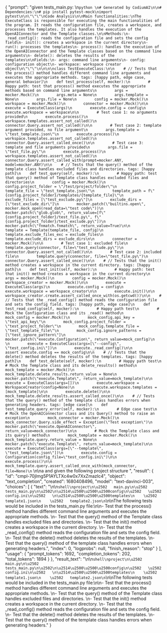 {
  "prompt": "given  tests_main.py: \n```python \n# Generated by CodiumAI\n\n# Dependencies:\n# pip install pytest-mock\nimport pytest\n\n\"\"\"\nCode Analysis\n\nMain functionalities:\nThe ExecuteClass is responsible for executing the main functionalities of the program. It reads the configuration file, creates a workspace, and processes the templates. It also handles the execution of the OpenAIConnector and the Template classes.\n\nMethods:\n- _read_config(): reads the configuration file and sets the config field\n- init(): creates a workspace in the current directory\n- run(): processes the templates\n- process(): handles the execution of the OpenAIConnector and the Template classes based on the command line arguments\n- delete(): deletes the results of the templates\n\nFields:\n- args: command line arguments\n- config: configuration object\n- workspace: workspace creator object\n\"\"\"\n\n\n\nclass TestExecuteClass:\n\n    # // Tests that the process() method handles different command line arguments and executes the appropriate methods. tags: [happy path, edge case, general behavior]\n    def test_process(self, mocker):\n        # Happy path: test that process() method executes the appropriate methods based on command line arguments\n        args = mocker.Mock()\n        args.meta = None\n        args.template = None\n        args.file = None\n        config = mocker.Mock()\n        workspace = mocker.Mock()\n        connector = mocker.Mock()\n\n        execute = ExecuteClass(args)\n        execute.config = config\n        execute.workspace = workspace\n\n        # Test case 1: no arguments provided\n        execute.process()\n        workspace.templates.assert_not_called()\n        connector.Query.assert_not_called()\n\n        # Test case 2: template argument provided, no file argument\n        args.template = \"test_template.json\"\n        execute.process()\n        workspace.templates.assert_not_called()\n        connector.Query.assert_called_once()\n\n        # Test case 3: template and file arguments provided\n        args.file = \"test_file.py\"\n        execute.process()\n        workspace.templates.assert_not_called()\n        connector.Query.assert_called_with(prompt=mocker.ANY, model=mocker.ANY)\n\n    # // Tests that the query() method of the template class handles excluded files and directories. tags: [happy path]\n    def test_query(self, mocker):\n        # Happy path: test that query() method of Template class handles excluded files and directories\n        config = mocker.Mock()\n        config.project_folder = \"/test/project/folder\"\n        template_file = \"test_template.json\"\n        template_path = f\"{config.project_folder}/templates/{template_file}\"\n        exclude_files = [\"test_exclude.py\"]\n        exclude_dirs = [\"test_exclude_dir\"]\n        mocker.patch(\"builtins.open\", mocker.mock_open(read_data=\"test code\"))\n        mocker.patch(\"glob.glob\", return_value=[f\"{config.project_folder}/test_file.py\", f\"{config.project_folder}/test_exclude.py\"])\n        mocker.patch(\"fnmatch.fnmatch\", return_value=True)\n\n        template = Template(template_file, config)\n        template.exclude_files_exc = exclude_files\n        template.exclude_dirs = exclude_dirs\n\n        connector = mocker.Mock()\n\n        # Test case 1: excluded file\n        template.query(connector, file=\"test_exclude.py\")\n        connector.Query.assert_not_called()\n\n        # Test case 2: included file\n        template.query(connector, file=\"test_file.py\")\n        connector.Query.assert_called_once()\n\n    # // Tests that the init() method creates a workspace in the current directory. tags: [happy path]\n    def test_init(self, mocker):\n        # Happy path: test that init() method creates a workspace in the current directory\n        args = mocker.Mock()\n        config = mocker.Mock()\n        workspace_creator = mocker.Mock()\n\n        execute = ExecuteClass(args)\n        execute.config = config\n        execute.workspace = workspace_creator\n\n        execute.init()\n\n        workspace_creator.create.assert_called_once_with(os.getcwd())\n\n    # // Tests that the _read_config() method reads the configuration file and sets the config field. tags: [happy path, edge case]\n    def test_read_config(self, mocker):\n        # Happy path test\n        # Mock the Configuration class and its _read() method\n        mock_config = mocker.Mock()\n        mock_config.api_key = \"test_api_key\"\n        mock_config.project_folder = \"test_project_folder\"\n        mock_config.template_file = \"test_template_file\"\n        mock_config.ignore_patterns = [\"test_ignore_pattern\"]\n        mocker.patch(\"execute.Configuration\", return_value=mock_config)\n        \n        execute = ExecuteClass(args=[\"--config\", \"test_config.ini\"])\n        execute._read_config()\n\n        assert execute.config == mock_config\n\n    # // Tests that the delete() method deletes the results of the templates. tags: [happy path]\n    def test_delete(self, mocker):\n        # Happy path test\n        # Mock the Template class and its delete_results() method\n        mock_template = mocker.Mock()\n        mock_template.delete_results.return_value = None\n        mocker.patch(\"execute.Template\", return_value=mock_template)\n\n        execute = ExecuteClass(args=[])\n        execute.workspace = WorkspaceCreator(config=None)\n        execute.workspace.templates = [mock_template]\n\n        execute.delete()\n\n        mock_template.delete_results.assert_called_once()\n\n    # // Tests that the query() method of the template class handles errors when generating headers. tags: [edge case]\n    def test_template_query_error(self, mocker):\n        # Edge case test\n        # Mock the OpenAIConnector class and its Query() method to raise an exception\n        mock_connector = mocker.Mock()\n        mock_connector.Query.side_effect = Exception(\"Test exception\")\n        mocker.patch(\"execute.OpenAIConnector\", return_value=mock_connector)\n\n        # Mock the Template class and its query() method\n        mock_template = mocker.Mock()\n        mock_template.query.return_value = None\n        mocker.patch(\"execute.Template\", return_value=mock_template)\n\n        execute = ExecuteClass(args=[\"--template\", \"test_template.json\"])\n        execute.config = Configuration(config_file=\"test_config.ini\")\n\n        execute.process()\n\n        mock_template.query.assert_called_once_with(mock_connector, file=None)\n``` \n\na and given the following project structure ",
  "result": {
    "id": "cmpl-70jImg5P1AYLTXc4w0x7XxZmazIc4",
    "object": "text_completion",
    "created": 1680408496,
    "model": "text-davinci-003",
    "choices": [
      {
        "text": "\n\n```shell\nproject\n\u2502   main.py\n\u2502   tests_main.py\n\u2502\n\u2514\u2500\u2500\u2500config\n\u2502   \u2502   config.ini\n\u2502   \n\u2514\u2500\u2500\u2500templates\n    \u2502   template1.json\n    \u2502   template2.json\n```\n\nThe following tests would be included in the tests_main.py file:\n\n- Test that the process() method handles different command line arguments and executes the appropriate methods. \n- Test that the query() method of the Template class handles excluded files and directories. \n- Test that the init() method creates a workspace in the current directory. \n- Test that the _read_config() method reads the configuration file and sets the config field. \n- Test that the delete() method deletes the results of the templates. \n- Test that the query() method of the template class handles errors when generating headers.",
        "index": 0,
        "logprobs": null,
        "finish_reason": "stop"
      }
    ],
    "usage": {
      "prompt_tokens": 1692,
      "completion_tokens": 202,
      "total_tokens": 1894
    }
  },
  "result_text": "\n\n```shell\nproject\n\u2502   main.py\n\u2502   tests_main.py\n\u2502\n\u2514\u2500\u2500\u2500config\n\u2502   \u2502   config.ini\n\u2502   \n\u2514\u2500\u2500\u2500templates\n    \u2502   template1.json\n    \u2502   template2.json\n```\n\nThe following tests would be included in the tests_main.py file:\n\n- Test that the process() method handles different command line arguments and executes the appropriate methods. \n- Test that the query() method of the Template class handles excluded files and directories. \n- Test that the init() method creates a workspace in the current directory. \n- Test that the _read_config() method reads the configuration file and sets the config field. \n- Test that the delete() method deletes the results of the templates. \n- Test that the query() method of the template class handles errors when generating headers."
}